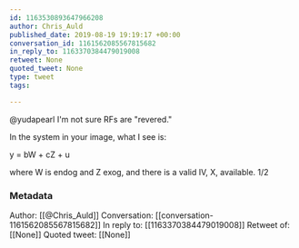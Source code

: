 ```yaml
---
id: 1163530893647966208
author: Chris_Auld
published_date: 2019-08-19 19:19:17 +00:00
conversation_id: 1161562085567815682
in_reply_to: 1163370384479019008
retweet: None
quoted_tweet: None
type: tweet
tags:

---
```


@yudapearl I'm not sure RFs are "revered."  

In the system in your image, what I see is:

y = bW + cZ + u

where W is endog and Z exog, and there is a valid IV, X, available.  1/2

### Metadata

Author: [[@Chris_Auld]]
Conversation: [[conversation-1161562085567815682]]
In reply to: [[1163370384479019008]]
Retweet of: [[None]]
Quoted tweet: [[None]]
